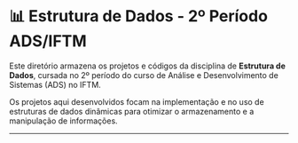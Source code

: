 # 📊 Estrutura de Dados - 2º Período ADS/IFTM

Este diretório armazena os projetos e códigos da disciplina de **Estrutura de Dados**, cursada no 2º período do curso de Análise e Desenvolvimento de Sistemas (ADS) no IFTM.

Os projetos aqui desenvolvidos focam na implementação e no uso de estruturas de dados dinâmicas para otimizar o armazenamento e a manipulação de informações.

---

<!-- ### Tópicos Abordados:

* **Listas Encadeadas:** Implementação de listas simples, duplamente encadeadas e circulares.
* **Pilhas (Stacks):** Uso da estrutura LIFO (Last-In, First-Out) para resolver problemas.
* **Filas (Queues):** Uso da estrutura FIFO (First-In, First-Out) em diferentes cenários.
* **Árvores Binárias:** Estrutura de dados hierárquica para busca e organização.
* **Tabelas Hash:** Implementação de tabelas para acesso rápido a dados.

Cada projeto e exercício neste diretório visa solidificar o conhecimento teórico com a prática, mostrando a aplicação dessas estruturas em problemas reais. --!>